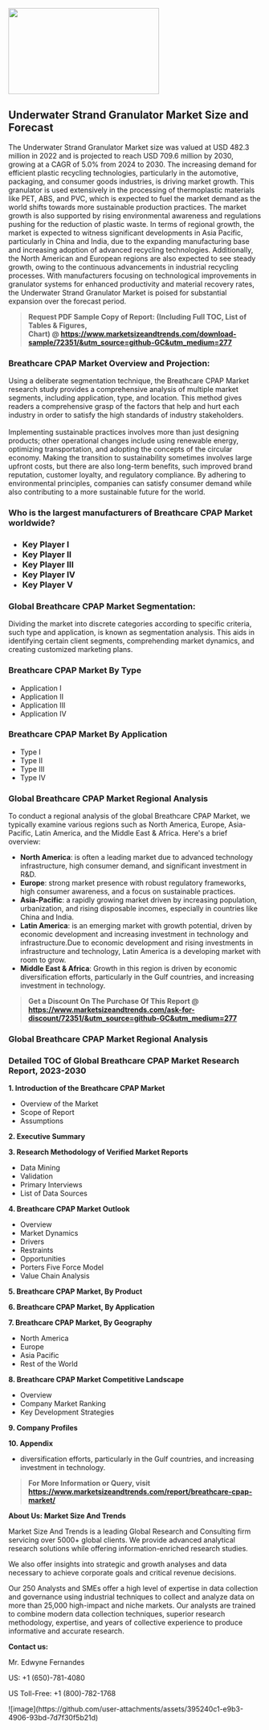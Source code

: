 <p><img class="alignnone size-medium wp-image-20088" src="https://ffe5etoiles.com/wp-content/uploads/2024/12/MST1-300x171.png" alt="" width="300" height="171" /></p><h2>Underwater Strand Granulator Market Size and Forecast</h2><p>The Underwater Strand Granulator Market size was valued at USD 482.3 million in 2022 and is projected to reach USD 709.6 million by 2030, growing at a CAGR of 5.0% from 2024 to 2030. The increasing demand for efficient plastic recycling technologies, particularly in the automotive, packaging, and consumer goods industries, is driving market growth. This granulator is used extensively in the processing of thermoplastic materials like PET, ABS, and PVC, which is expected to fuel the market demand as the world shifts towards more sustainable production practices. The market growth is also supported by rising environmental awareness and regulations pushing for the reduction of plastic waste. In terms of regional growth, the market is expected to witness significant developments in Asia Pacific, particularly in China and India, due to the expanding manufacturing base and increasing adoption of advanced recycling technologies. Additionally, the North American and European regions are also expected to see steady growth, owing to the continuous advancements in industrial recycling processes. With manufacturers focusing on technological improvements in granulator systems for enhanced productivity and material recovery rates, the Underwater Strand Granulator Market is poised for substantial expansion over the forecast period.</p></p><blockquote id="" class=""><strong>Request PDF Sample Copy of Report: (Including Full TOC, List of Tables &amp; Figures, Chart)&nbsp;@&nbsp;<strong><a href="https://www.marketsizeandtrends.com/download-sample/72351/&utm_source=github-GC&utm_medium=277" target="_blank">https://www.marketsizeandtrends.com/download-sample/72351/&utm_source=github-GC&utm_medium=277</a></strong></strong></blockquote><h3 id="" class="">Breathcare CPAP Market&nbsp;Overview and Projection:</h3><p id="" class="">Using a deliberate segmentation technique, the Breathcare CPAP Market research study provides a comprehensive analysis of multiple market segments, including application, type, and location. This method gives readers a comprehensive grasp of the factors that help and hurt each industry in order to satisfy the high standards of industry stakeholders. <br /> <br />Implementing sustainable practices involves more than just designing products; other operational changes include using renewable energy, optimizing transportation, and adopting the concepts of the circular economy. Making the transition to sustainability sometimes involves large upfront costs, but there are also long-term benefits, such improved brand reputation, customer loyalty, and regulatory compliance. By adhering to environmental principles, companies can satisfy consumer demand while also contributing to a more sustainable future for the world.</p><h3 id="" class="">Who is the largest manufacturers of&nbsp;Breathcare CPAP Market worldwide?</h3><h3 class=""><p><ul><li>Key Player I </li><li> Key Player II </li><li> Key Player III </li><li> Key Player IV </li><li> Key Player V</li></ul></p></h3><h3 id="" class="">Global&nbsp;Breathcare CPAP Market Segmentation:</h3><p id="" class="">Dividing the market into discrete categories according to specific criteria, such type and application, is known as segmentation analysis. This aids in identifying certain client segments, comprehending market dynamics, and creating customized marketing plans.</p><h3 id="" class="">Breathcare CPAP Market&nbsp;By Type</h3><p><p><ul><li>Application I</li><li> Application II</li><li> Application III</li><li> Application IV</p></li></ul></p></p><h3 id="" class="">Breathcare CPAP Market&nbsp;By Application</h3><p class=""><p><ul><li>Type I</li><li> Type II</li><li> Type III</li><li> Type IV</li></ul></p></p><h3 id="" class="">Global Breathcare CPAP Market Regional Analysis</h3><p id="" class="">To conduct a regional analysis of the global Breathcare CPAP Market, we typically examine various regions such as North America, Europe, Asia-Pacific, Latin America, and the Middle East &amp; Africa. Here's a brief overview:</p><ul><li><strong>North America</strong>: is often a leading market due to advanced technology infrastructure, high consumer demand, and significant investment in R&amp;D.</li><li><strong>Europe</strong>: strong market presence with robust regulatory frameworks, high consumer awareness, and a focus on sustainable practices.</li><li><strong>Asia-Pacific</strong>: a rapidly growing market driven by increasing population, urbanization, and rising disposable incomes, especially in countries like China and India.</li><li><strong>Latin America</strong>: is an emerging market with growth potential, driven by economic development and increasing investment in technology and infrastructure.Due to economic development and rising investments in infrastructure and technology, Latin America is a developing market with room to grow.</li><li><strong>Middle East &amp; Africa</strong>: Growth in this region is driven by economic diversification efforts, particularly in the Gulf countries, and increasing investment in technology.</li></ul><blockquote id="" class=""><strong>Get a Discount On The Purchase Of This Report @ <strong><a href="https://www.marketsizeandtrends.com/ask-for-discount/72351/&utm_source=github-GC&utm_medium=277" target="_blank">https://www.marketsizeandtrends.com/ask-for-discount/72351/&utm_source=github-GC&utm_medium=277</a></strong></strong></blockquote><h3 id="" class="">Global Breathcare CPAP Market Regional Analysis</h3><h3 id="" class="">Detailed TOC of Global Breathcare CPAP Market Research Report, 2023-2030</h3><p id="" class=""><strong>1. Introduction of the Breathcare CPAP Market</strong></p><ul><li>Overview of the Market</li><li>Scope of Report</li><li>Assumptions</li></ul><p id="" class=""><strong>2. Executive Summary</strong></p><p id="" class=""><strong>3. Research Methodology of Verified Market Reports</strong></p><ul><li>Data Mining</li><li>Validation</li><li>Primary Interviews</li><li>List of Data Sources</li></ul><p id="" class=""><strong>4. Breathcare CPAP Market Outlook</strong></p><ul><li>Overview</li><li>Market Dynamics</li><li>Drivers</li><li>Restraints</li><li>Opportunities</li><li>Porters Five Force Model</li><li>Value Chain Analysis</li></ul><p id="" class=""><strong>5. Breathcare CPAP Market, By Product</strong></p><p id="" class=""><strong>6. Breathcare CPAP Market, By Application</strong></p><p id="" class=""><strong>7. Breathcare CPAP Market, By Geography</strong></p><ul><li>North America</li><li>Europe</li><li>Asia Pacific</li><li>Rest of the World</li></ul><p id="" class=""><strong>8. Breathcare CPAP Market Competitive Landscape</strong></p><ul><li>Overview</li><li>Company Market Ranking</li><li>Key Development Strategies</li></ul><p id="" class=""><strong>9. Company Profiles</strong></p><p id="" class=""><strong>10. Appendix</strong></p><ul><li>diversification efforts, particularly in the Gulf countries, and increasing investment in technology.</li></ul><blockquote id="" class=""><strong>For More Information or Query, visit <strong><strong><a href="https://www.marketsizeandtrends.com/report/breathcare-cpap-market/" target="_blank">https://www.marketsizeandtrends.com/report/breathcare-cpap-market/</a></strong></strong></strong></blockquote><p id="" class=""><strong>About Us: Market Size And Trends</strong></p><p id="" class="">Market Size And Trends is a leading Global Research and Consulting firm servicing over 5000+ global clients. We provide advanced analytical research solutions while offering information-enriched research studies.</p><p id="" class="">We also offer insights into strategic and growth analyses and data necessary to achieve corporate goals and critical revenue decisions.</p><p id="" class="">Our 250 Analysts and SMEs offer a high level of expertise in data collection and governance using industrial techniques to collect and analyze data on more than 25,000 high-impact and niche markets. Our analysts are trained to combine modern data collection techniques, superior research methodology, expertise, and years of collective experience to produce informative and accurate research.</p><p id="" class=""><strong>Contact us:</strong></p><p id="" class="">Mr. Edwyne Fernandes</p><p id="" class="">US: +1 (650)-781-4080</p><p id="" class="">US Toll-Free: +1 (800)-782-1768</p>
![image](https://github.com/user-attachments/assets/395240c1-e9b3-4906-93bd-7d7f30f5b21d)
